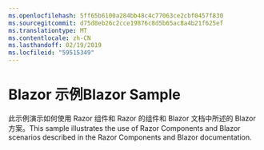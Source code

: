 ```yaml
---
ms.openlocfilehash: 5ff65b6100a284bb48c4c77063ce2cbf0457f830
ms.sourcegitcommit: d75d8eb26c2cce19876c8d5b65ac8a4b21f625ef
ms.translationtype: MT
ms.contentlocale: zh-CN
ms.lasthandoff: 02/19/2019
ms.locfileid: "59515349"
---
```

# <a name="blazor-sample"></a><span data-ttu-id="56863-101">Blazor 示例</span><span class="sxs-lookup"><span data-stu-id="56863-101">Blazor Sample</span></span>

<span data-ttu-id="56863-102">此示例演示如何使用 Razor 组件和 Razor 的组件和 Blazor 文档中所述的 Blazor 方案。</span><span class="sxs-lookup"><span data-stu-id="56863-102">This sample illustrates the use of Razor Components and Blazor scenarios described in the Razor Components and Blazor documentation.</span></span>
